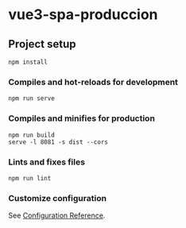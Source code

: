 # vue3-spa-produccion

## Project setup
```
npm install
```

### Compiles and hot-reloads for development
```
npm run serve
```

### Compiles and minifies for production
```
npm run build
serve -l 8081 -s dist --cors
```

### Lints and fixes files
```
npm run lint
```

### Customize configuration
See [Configuration Reference](https://cli.vuejs.org/config/).
